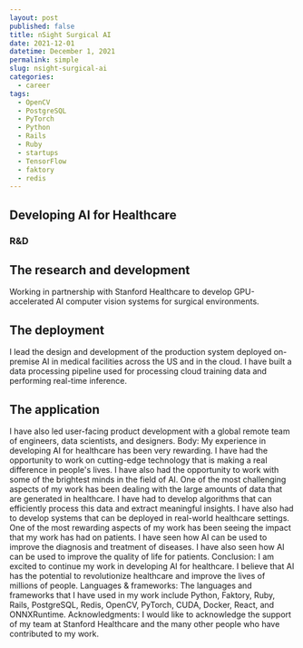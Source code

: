 ```yaml
---
layout: post
published: false
title: nSight Surgical AI
date: 2021-12-01
datetime: December 1, 2021
permalink: simple
slug: nsight-surgical-ai
categories:
  - career
tags:
  - OpenCV
  - PostgreSQL
  - PyTorch
  - Python
  - Rails
  - Ruby
  - startups
  - TensorFlow
  - faktory
  - redis
---
```


## Developing AI for Healthcare

### R&D 


## The research and development
Working in partnership with Stanford Healthcare to develop GPU-accelerated AI computer vision systems for surgical environments. 

## The deployment
I lead the design and development of the production system deployed on-premise AI in medical facilities across the US and in the cloud. I have built a data processing pipeline used for processing cloud training data and performing real-time inference. 

## The application
I have also led user-facing product development with a global remote team of engineers, data scientists, and designers.
Body:
My experience in developing AI for healthcare has been very rewarding. I have had the opportunity to work on cutting-edge technology that is making a real difference in people's lives. I have also had the opportunity to work with some of the brightest minds in the field of AI.
One of the most challenging aspects of my work has been dealing with the large amounts of data that are generated in healthcare. I have had to develop algorithms that can efficiently process this data and extract meaningful insights. I have also had to develop systems that can be deployed in real-world healthcare settings.
One of the most rewarding aspects of my work has been seeing the impact that my work has had on patients. I have seen how AI can be used to improve the diagnosis and treatment of diseases. I have also seen how AI can be used to improve the quality of life for patients.
Conclusion:
I am excited to continue my work in developing AI for healthcare. I believe that AI has the potential to revolutionize healthcare and improve the lives of millions of people.
Languages & frameworks:
The languages and frameworks that I have used in my work include Python, Faktory, Ruby, Rails, PostgreSQL, Redis, OpenCV, PyTorch, CUDA, Docker, React, and ONNXRuntime.
Acknowledgments:
I would like to acknowledge the support of my team at Stanford Healthcare and the many other people who have contributed to my work.
